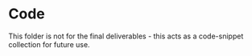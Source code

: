 Code
==

This folder is not for the final deliverables - this acts as a code-snippet collection for future use.